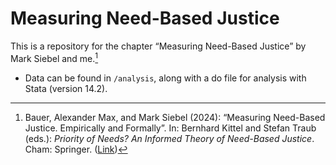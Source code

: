 # Measuring Need-Based Justice

This is a repository for the chapter “Measuring Need-Based Justice” by Mark Siebel and me.[^1]

- Data can be found in `/analysis`, along with a do file for analysis with Stata (version 14.2).

[^1]: Bauer, Alexander Max, and Mark Siebel (2024): “Measuring Need-Based Justice. Empirically and Formally”. In: Bernhard Kittel and Stefan Traub (eds.): _Priority of Needs? An Informed Theory of Need-Based Justice_. Cham: Springer. ([Link](https://link.springer.com/chapter/10.1007/978-3-031-53051-7_3))
